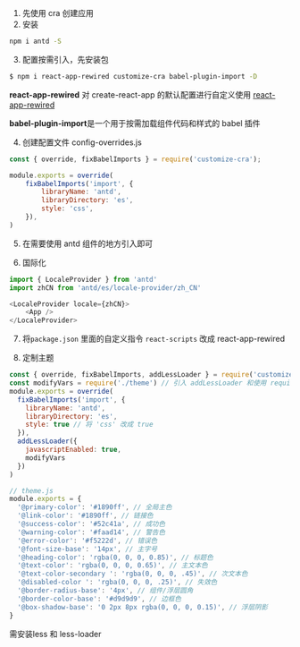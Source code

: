 1. 先使用 cra 创建应用
2. 安装

```bash
npm i antd -S
```

3. 配置按需引入，先安装包

```bash
$ npm i react-app-rewired customize-cra babel-plugin-import -D
```

 **react-app-rewired** 对 create-react-app 的默认配置进行自定义使用 [react-app-rewired](https://github.com/timarney/react-app-rewired)

**babel-plugin-import**是一个用于按需加载组件代码和样式的 babel 插件

4. 创建配置文件 config-overrides.js

```js
const { override, fixBabelImports } = require('customize-cra');

module.exports = override(
    fixBabelImports('import', {
        libraryName: 'antd',
        libraryDirectory: 'es',
        style: 'css',
    }),
)
```

5. 在需要使用 antd 组件的地方引入即可

6. 国际化

```js
import { LocaleProvider } from 'antd'
import zhCN from 'antd/es/locale-provider/zh_CN'

<LocaleProvider locale={zhCN}>
    <App />
</LocaleProvider>
```

7. 将`package.json` 里面的自定义指令 `react-scripts` 改成 react-app-rewired

8. 定制主题

```js
const { override, fixBabelImports, addLessLoader } = require('customize-cra'); 
const modifyVars = require('./theme') // 引入 addLessLoader 和使用 require引入 theme
module.exports = override(
  fixBabelImports('import', {
    libraryName: 'antd',
    libraryDirectory: 'es',
    style: true // 将 'css' 改成 true
  }),
  addLessLoader({
    javascriptEnabled: true,
    modifyVars
  })
)
```

```js
// theme.js
module.exports = {
  '@primary-color': '#1890ff', // 全局主色
  '@link-color': '#1890ff', // 链接色
  '@success-color': '#52c41a', // 成功色
  '@warning-color': '#faad14', // 警告色
  '@error-color': '#f5222d', // 错误色
  '@font-size-base': '14px', // 主字号
  '@heading-color': 'rgba(0, 0, 0, 0.85)', // 标题色
  '@text-color': 'rgba(0, 0, 0, 0.65)', // 主文本色
  '@text-color-secondary ': 'rgba(0, 0, 0, .45)', // 次文本色
  '@disabled-color ': 'rgba(0, 0, 0, .25)', // 失效色
  '@border-radius-base': '4px', // 组件/浮层圆角
  '@border-color-base': '#d9d9d9', // 边框色
  '@box-shadow-base': '0 2px 8px rgba(0, 0, 0, 0.15)', // 浮层阴影
} 
```

需安装less 和 less-loader 
